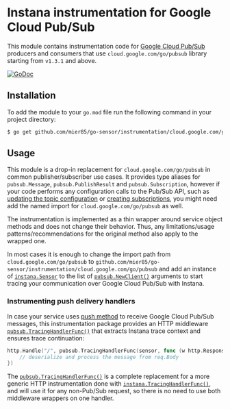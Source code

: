Instana instrumentation for Google Cloud Pub/Sub
================================================

This module contains instrumentation code for [Google Cloud Pub/Sub][pubsub] producers and consumers that use `cloud.google.com/go/pubsub` library starting from `v1.3.1` and above.

[![GoDoc](https://img.shields.io/static/v1?label=godoc&message=reference&color=blue)][godoc]

Installation
------------

To add the module to your `go.mod` file run the following command in your project directory:

```bash
$ go get github.com/mier85/go-sensor/instrumentation/cloud.google.com/go/pubsub
```

Usage
-----

This module is a drop-in replacement for `cloud.google.com/go/pubsub` in common publisher/subscriber use cases. It provides
type aliases for `pubsub.Message`, `pubsub.PublishResult` and `pubsub.Subscription`, however if your code performs any
configuration calls to the Pub/Sub API, such as [updating the topic configuration](https://pkg.go.dev/cloud.google.com/go/pubsub#example-Topic.Update) or [creating subscriptions](https://pkg.go.dev/cloud.google.com/go/pubsub#example-Client.CreateSubscription), you might need add the named import for `cloud.google.com/go/pubsub` as well.

The instrumentation is implemented as a thin wrapper around service object methods and does not change their behavior. Thus,
any limitations/usage patterns/recommendations for the original method also apply to the wrapped one.

In most cases it is enough to change the import path from `cloud.google.com/go/pubsub` to `github.com/mier85/go-sensor/instrumentation/cloud.google.com/go/pubsub` and add an instance of [`instana.Sensor`][instana.Sensor] to the list of [`pubsub.NewClient()`][pubsub.NewClient] arguments to start tracing your communication over Google Cloud Pub/Sub with Instana.

### Instrumenting push delivery handlers

In case your service uses [push method](https://cloud.google.com/pubsub/docs/push) to receive Google Cloud Pub/Sub messages,
this instrumentation package provides an HTTP middleware [`pubsub.TracingHandlerFunc()`][pubsub.TracingHandlerFunc] that extracts
Instana trace context and ensures trace continuation:

```go
http.Handle("/", pubsub.TracingHandlerFunc(sensor, func (w http.ResponseWriter, req *http.Request) {
	// deserialize and process the message from req.Body
})
```

The [`pubsub.TracingHandlerFunc()`][pubsub.TracingHandlerFunc] is a complete replacement for a more generic HTTP instrumentation
done with [`instana.TracingHandlerFunc()`][instana.TracingHandlerFunc], and will use it for any non-Pub/Sub request, so there is
no need to use both middleware wrappers on one handler.

[godoc]: https://pkg.go.dev/github.com/mier85/go-sensor/instrumentation/cloud.google.com/go/pubsub
[pubsub]: https://cloud.google.com/pubsub
[instana.Sensor]: https://pkg.go.dev/github.com/mier85/go-sensor#Sensor
[instana.TracingHandlerFunc]: https://pkg.go.dev/github.com/mier85/go-sensor#TracingHandlerFunc
[pubsub.TracingHandlerFunc]: https://pkg.go.dev/github.com/mier85/go-sensor/instrumentation/cloud.google.com/go/pubsub#TracingHandlerFunc
[pubsub.NewClient]: https://pkg.go.dev/github.com/mier85/go-sensor/instrumentation/cloud.google.com/go/pubsub#NewClient
